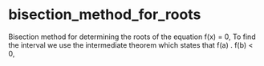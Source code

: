 # bisection_method_for_roots
Bisection method for determining the roots of the equation f(x) = 0, To find the interval we use the intermediate theorem which states that f(a) . f(b) &lt; 0, 
